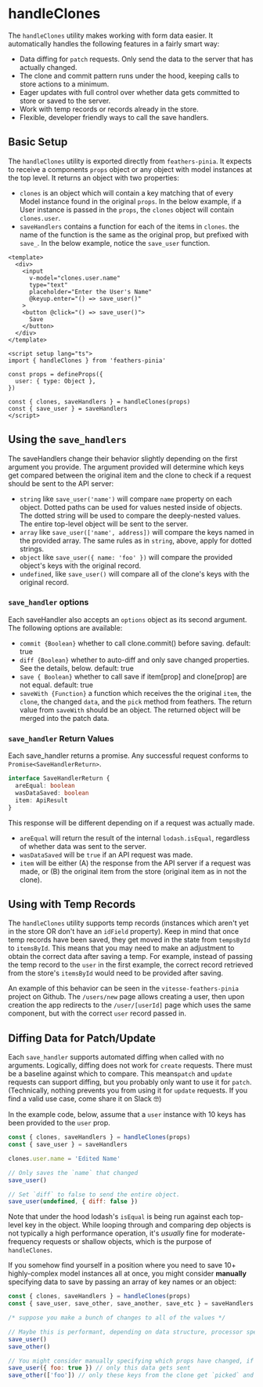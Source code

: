 # handleClones

The `handleClones` utility makes working with form data easier. It automatically handles the following features in a fairly smart way:

- Data diffing for `patch` requests. Only send the data to the server that has actually changed.
- The clone and commit pattern runs under the hood, keeping calls to store actions to a minimum.
- Eager updates with full control over whether data gets committed to store or saved to the server.
- Work with temp records or records already in the store.
- Flexible, developer friendly ways to call the save handlers.

## Basic Setup

The `handleClones` utility is exported directly from `feathers-pinia`. It expects to receive a components `props` object or any object with model instances at the top level. It returns an object with two properties:

- `clones` is an object which will contain a key matching that of every Model instance found in the original `props`. In the below example, if a User instance is passed in the `props`, the `clones` object will contain `clones.user`.
- `saveHandlers` contains a function for each of the items in `clones`. the name of the function is the same as the original prop, but prefixed with `save_`. In the below example, notice the `save_user` function.

```vue
<template>
  <div>
    <input
      v-model="clones.user.name"
      type="text"
      placeholder="Enter the User's Name"
      @keyup.enter="() => save_user()"
    >
    <button @click="() => save_user()">
      Save
    </button>
  </div>
</template>

<script setup lang="ts">
import { handleClones } from 'feathers-pinia'

const props = defineProps({
  user: { type: Object },
})

const { clones, saveHandlers } = handleClones(props)
const { save_user } = saveHandlers
</script>
```

## Using the `save_handlers`

The saveHandlers change their behavior slightly depending on the first argument you provide. The argument provided will determine which keys get compared between the original item and the clone to check if a request should be sent to the API server:

- `string` like `save_user('name')` will compare `name` property on each object. Dotted paths can be used for values nested inside of objects. The dotted string will be used to compare the deeply-nested values. The entire top-level object will be sent to the server.
- `array` like `save_user(['name', address])` will compare the keys named in the provided array. The same rules as in `string`, above, apply for dotted strings.
- `object` like `save_user({ name: 'foo' })` will compare the provided object's keys with the original record.
- `undefined`, like `save_user()` will compare all of the clone's keys with the original record.

### `save_handler` options

Each saveHandler also accepts an `options` object as its second argument. The following options are available:

- `commit {Boolean}` whether to call clone.commit() before saving. default: true
- `diff {Boolean}` whether to auto-diff and only save changed properties. See the details, below. default: true
- `save { Boolean}` whether to call save if item[prop] and clone[prop] are not equal. default: true
- `saveWith {Function}` a function which receives the the original `item`, the `clone`, the changed `data`, and the `pick` method from feathers. The return value from `saveWith` should be an object. The returned object will be merged into the patch data.

### `save_handler` Return Values

Each save_handler returns a promise. Any successful request conforms to `Promise<SaveHandlerReturn>`.

```ts
interface SaveHandlerReturn {
  areEqual: boolean
  wasDataSaved: boolean
  item: ApiResult
}
```

This response will be different depending on if a request was actually made.

- `areEqual` will return the result of the internal `lodash.isEqual`, regardless of whether data was sent to the server.
- `wasDataSaved` will be `true` if an API request was made.
- `item` will be either (A) the response from the API server if a request was made, or (B) the original item from the store (original item as in not the clone).

## Using with Temp Records

The `handleClones` utility supports temp records (instances which aren't yet in the store OR don't have an `idField` property). Keep in mind that once temp records have been saved, they get moved in the state from `tempsById` to `itemsById`. This means that you may need to make an adjustment to obtain the correct data after saving a temp. For example, instead of passing the temp record to the `user` in the first example, the correct record retrieved from the store's `itemsById` would need to be provided after saving.

An example of this behavior can be seen in the `vitesse-feathers-pinia` project on Github. The `/users/new` page allows creating a user, then upon creation the app redirects to the `/user/[userId]` page which uses the same component, but with the correct `user` record passed in.

## Diffing Data for Patch/Update

Each `save_handler` supports automated diffing when called with no arguments. Logically, diffing does not work for `create` requests. There must be a baseline against which to compare. This means`patch` and `update` requests can support diffing, but you probably only want to use it for `patch`. (Technically, nothing prevents you from using it for `update` requests. If you find a valid use case, come share it on Slack 🤓)

In the example code, below, assume that a `user` instance with 10 keys has been provided to the `user` prop.

```js
const { clones, saveHandlers } = handleClones(props)
const { save_user } = saveHandlers

clones.user.name = 'Edited Name'

// Only saves the `name` that changed
save_user()

// Set `diff` to false to send the entire object.
save_user(undefined, { diff: false })
```

Note that under the hood lodash's `isEqual` is being run against each top-level key in the object. While looping through and comparing dep objects is not typically a high performance operation, it's _usually_ fine for moderate-frequency requests or shallow objects, which is the purpose of `handleClones`.

If you somehow find yourself in a position where you need to save 10+ highly-complex model instances all at once, you might consider **manually** specifying data to save by passing an array of key names or an object:

```js
const { clones, saveHandlers } = handleClones(props)
const { save_user, save_other, save_another, save_etc } = saveHandlers

/* suppose you make a bunch of changes to all of the values */

// Maybe this is performant, depending on data structure, processor speed, browser conditions, what the user had for breakfast.
save_user()
save_other()

// You might consider manually specifying which props have changed, if plausible in your app.
save_user({ foo: true }) // only this data gets sent
save_other(['foo']) // only these keys from the clone get `picked` and sent
```
